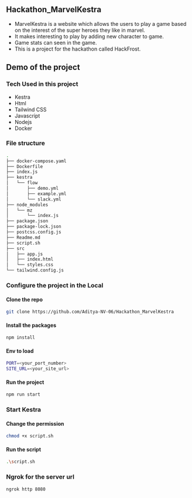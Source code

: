 ## Hackathon_MarvelKestra
<ul> 
  <li>
  MarvelKestra is a website which allows the users to play a game based on the interest of the super heroes they like in marvel.
</li>
<li>
  It makes interesting to play by adding new character to game. 
</li>
<li>
  Game stats can seen in the game.
</li>
<li>
  This is a project for the hackathon called HackFrost.
</li>
</ul>

##  Demo of the project


### Tech Used in this project
<ul>
  <li>Kestra</li>
  <li>Html</li>
  <li>Tailwind CSS</li>
  <li>Javascript</li>
  <li>Nodejs</li>
  <li>Docker</li>
</ul>

### File structure
``` bash
.
├── docker-compose.yaml
├── Dockerfile
├── index.js
├── kestra
│   └── flow
│       ├── demo.yml
│       ├── example.yml
│       └── slack.yml
├── node_modules
│   └── mz
│       └── index.js
├── package.json
├── package-lock.json
├── postcss.config.js
├── Readme.md
├── script.sh
├── src
│   ├── app.js
│   ├── index.html
│   └── styles.css
└── tailwind.config.js

```
  ### Configure the project in the Local
  
  <h4>Clone the repo</h4>

  ``` bash
  git clone https://github.com/Aditya-NV-06/Hackathon_MarvelKestra
  ```
<h4>Install the packages</h4>

``` bash
npm install
```
<h4>Env to load</h4>

``` bash
PORT=<your_port_number>
SITE_URL=<your_site_url>
```
<h4>Run the project</h4>

``` bash
npm run start
```
### Start Kestra 
<h4>Change the permission</h4>

``` bash
chmod +x script.sh
```
<h4>Run the script</h4>

``` bash
.\script.sh
```
### Ngrok for the server url

``` bash
ngrok http 8080
```

